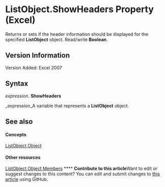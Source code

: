 
# ListObject.ShowHeaders Property (Excel)

Returns or sets if the header information should be displayed for the specified  **ListObject** object. Read/write **Boolean**.


## Version Information

Version Added: Excel 2007 


## Syntax

 _expression_. **ShowHeaders**

 _expression_A variable that represents a  **ListObject** object.


## See also


#### Concepts


 [ListObject Object](46de6c4f-8ce0-0c7d-da59-6e52f5eab612.md)
#### Other resources


 [ListObject Object Members](d34f895c-cf60-f644-866b-7b757716e7a6.md)
****   **Contribute to this article**Want to edit or suggest changes to this content? You can edit and submit changes to  [this article](https://github.com/jhershey00/VBA_Excel_Test/OpenXMLCon/articles/9b22396b-766d-7ff3-6d18-a6e5bf4bcc57.md) using GitHub.

